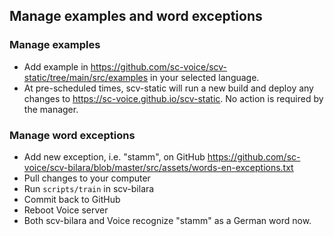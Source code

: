 ## Manage examples and word exceptions
### Manage examples
- Add example in https://github.com/sc-voice/scv-static/tree/main/src/examples in your selected language.
- At pre-scheduled times, scv-static will run a new build and deploy any changes to https://sc-voice.github.io/scv-static. No action is required by the manager.
### Manage word exceptions
- Add new exception, i.e. "stamm", on GitHub https://github.com/sc-voice/scv-bilara/blob/master/src/assets/words-en-exceptions.txt
- Pull changes to your computer
- Run `scripts/train` in scv-bilara
- Commit back to GitHub
- Reboot Voice server
- Both scv-bilara and Voice recognize "stamm" as a German word now.
